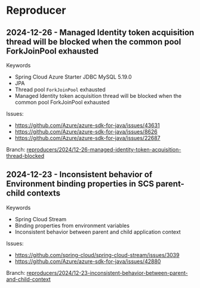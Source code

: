 # Reproducer 

## 2024-12-26 - Managed Identity token acquisition thread will be blocked when the common pool ForkJoinPool exhausted

Keywords
- Spring Cloud Azure Starter JDBC MySQL 5.19.0
- JPA
- Thread pool `ForkJoinPool` exhausted
- Managed Identity token acquisition thread will be blocked when the common pool ForkJoinPool exhausted

Issues:
- https://github.com/Azure/azure-sdk-for-java/issues/43631
- https://github.com/Azure/azure-sdk-for-java/issues/8626
- https://github.com/Azure/azure-sdk-for-java/issues/22687

Branch: [reproducers/2024/12-26-managed-identity-token-acquisition-thread-blocked](https://github.com/moarychan/reproducers/tree/reproducers/2024/12-26-managed-identity-token-acquisition-thread-blocked)

## 2024-12-23 - Inconsistent behavior of Environment binding properties in SCS parent-child contexts

Keywords
- Spring Cloud Stream
- Binding properties from environment variables
- Inconsistent behavior between parent and child application context 

Issues:
- https://github.com/spring-cloud/spring-cloud-stream/issues/3039
- https://github.com/Azure/azure-sdk-for-java/issues/42880

Branch: [reproducers/2024/12-23-inconsistent-behavior-between-parent-and-child-context](https://github.com/moarychan/reproducers/tree/reproducers/2024/12-23-inconsistent-behavior-between-parent-and-child-context)

